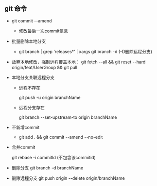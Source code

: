 ## git 命令

- git commit --amend
  
  - 修改最后一次commit信息
  
- 批量删除本地分支

  - git branch \| grep 'releases*' \| xargs git branch -d    (-D删除远程分支)

- 放弃本地修改，强制远程覆盖本地：
  git fetch --all && git reset --hard origin/feat/UserGroup && git pull

- 本地分支关联远程分支

  - 远程不存在

    git push -u origin branchName 

  - 远程分支存在

    git branch --set-upstream-to origin branchName

 - 不新增commit
     - git add . && git commit --amend --no-edit  

 - 合并commit   

   git rebase -i commitId (不包含该commitid)

- 删除分支
  git branch -d branchName

- 删除远程分支
  git push origin --delete origin/branchName

